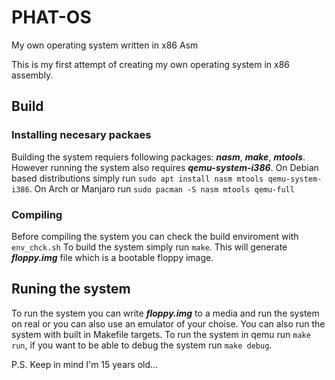 # PHAT-OS
My own operating system written in x86 Asm

This is my first attempt of creating my own operating system in x86 assembly.

## Build

### Installing necesary packaes
Building the system requiers following packages: ***nasm***, ***make***, ***mtools***.
However running the system also requires ***qemu-system-i386***.
On Debian based distributions simply run `sudo apt install nasm mtools qemu-system-i386`.
On Arch or Manjaro run `sudo pacman -S nasm mtools qemu-full`

### Compiling
Before compiling the system you can check the build enviroment with `env_chck.sh`
To build the system simply run `make`. This will generate ***floppy.img*** file which is a bootable floppy image.

## Runing the system
To run the system you can write ***floppy.img*** to a media and run the system on real or you can also use an emulator of your choise. You can also run the system with built in Makefile targets. To run the system in qemu run `make run`, if you want to be able to debug the system run `make debug`.










P.S. Keep in mind I'm 15 years old...

